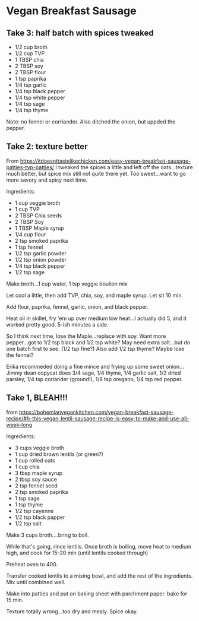 # Vegan Breakfast Sausage

## Take 3:  half batch with spices tweaked
* 1/2 cup broth
* 1/2 cup TVP
* 1 TBSP chia
* 2 TBSP soy
* 2 TBSP flour
* 1 tsp paprika
* 1/4 tsp garlic
* 1/4 tsp black pepper
* 1/4 tsp white pepper
* 1/4 tsp sage
* 1/4 tsp thyme

Note:  no fennel or corriander.  Also ditched the onion, but uppded the pepper.

##  Take 2: texture better
From https://itdoesnttastelikechicken.com/easy-vegan-breakfast-sausage-patties-tvp-patties/
I tweaked the spices a little and left off the oats...texture much better, but spice mix still not quite there yet.  Too sweet...want to go more savory and spicy next time.

Ingredients:
* 1 cup veggie broth
* 1 cup TVP
* 2 TBSP Chia seeds
* 2 TBSP Soy
* 1 TBSP Maple syrup
* 1/4 cup flour
* 2 tsp smoked paprika
* 1 tsp fennel
* 1/2 tsp garlic powder
* 1/2 tsp onion powder
* 1/4 tsp black pepper
* 1/2 tsp sage

Make broth...1 cup water, 1 tsp veggie boulion mix

Let cool a little, then add TVP, chia, soy, and maple syrup.  Let sit 10 min.

Add flour, paprika, fennel, garlic, onion, and black pepper.  

Heat oil in skillet, fry 'em up over medium low heat...I actually did 5, and it worked pretty good.  5-ish minutes a side.

So I think next time, lose the Maple...replace with soy.
Want more pepper...got to 1/2 tsp black and 1/2 tsp white?
May need extra salt...but do one batch first to see.  (1/2 tsp fine?)
Also add 1/2 tsp thyme?  Maybe lose the fennel?

Erika recommeded doing a fine mince and frying up some sweet onion...
Jimmy dean copycat does 3/4 sage, 1/4 thyme, 1/4 garlic salt, 1/2 dried parsley, 1/4 tsp coriander (ground!), 1/8 tsp oregano, 1/4 tsp red pepper.

## Take 1, BLEAH!!!

from https://bohemianvegankitchen.com/vegan-breakfast-sausage-recipe/#h-this-vegan-lentil-sausage-recipe-is-easy-to-make-and-use-all-week-long

Ingredients:
* 3 cups veggie broth
* 1 cup dried brown lentils (or green?)
* 1 cup rolled oats
* 1 cup chia
* 3 tbsp maple syrup
* 2 tbsp soy sauce
* 2 tsp fennel seed
* 2 tsp smoked paprika
* 1 tsp sage
* 1 tsp thyme
* 1/2 tsp cayenne
* 1/2 tsp black papper
* 1/2 tsp salt

Make 3 cups broth....bring to boil.

While that's going, rince lentils. Once broth is boiling, move heat to medium high, and cook for 15-20 min (until lentils cooked through)

Preheat oven to 400.

Transfer cooked lentils to a mixing bowl, and add the rest of the ingredients.  Mix until combined well.

Make into patties and put on baking sheet with parchment paper.  bake for 15 min.

Texture totally wrong...too dry and mealy.  Spice okay.
